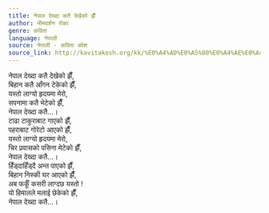 ```yaml
---
title: नेपाल देख्दा कतै देखेको झैँ
author: भीमदर्शन रोका
genre: कविता
language: नेपाली
source: नेपाली - कविता कोश
source_link: http://kavitakosh.org/kk/%E0%A4%AD%E0%A5%80%E0%A4%AE%E0%A4%A6%E0%A4%B0%E0%A5%8D%E0%A4%B6%E0%A4%A8_%E0%A4%B0%E0%A5%8B%E0%A4%95%E0%A4%BE
---
```


नेपाल देख्दा कतै देखेको झैँ,  
बिहान कतै आँगन टेकेको झैँ,  
यस्तो लाग्यो हृदयमा मेरो,  
सपनामा कतै भेटेको झैँ,  
नेपाल देख्दा कतै...।  
टाढा टाकुराबाट गाएको झैँ,  
पहराबाट गोरेटो आएको झैँ,  
यस्तो लाग्यो हृदयमा मेरो,  
चिर प्रवासको पसिना मेटेको झैँ,  
नेपाल देख्दा कतै...।  
हिँड्दाहिँड्दै अन्त पाएको झैँ,  
बिहान निस्की घर आएको झैँ,  
अब फर्कूँ कसरी लाग्दछ यस्तो !  
यो हिमालले मलाई छेकेको झैँ,  
नेपाल देख्दा कतै...।
